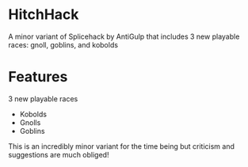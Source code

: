 # HitchHack
A minor variant of Splicehack by AntiGulp that includes 3 new playable races: gnoll, goblins, and kobolds

# Features
3 new playable races
* Kobolds
* Gnolls
* Goblins

This is an incredibly minor variant for the time being but criticism and suggestions are much obliged! 
